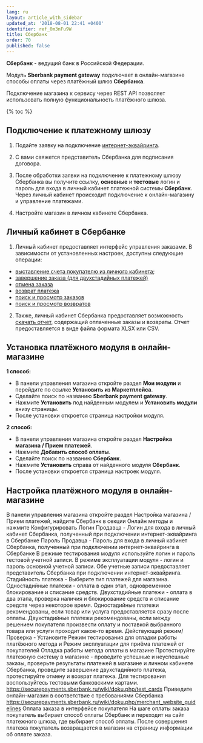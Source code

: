 ```yaml
---
lang: ru
layout: article_with_sidebar
updated_at: '2018-08-01 22:41 +0400'
identifier: ref_0m3nFu9W
title: Сбербанк
order: 70
published: false
---
```

**Сбербанк** - ведущий банк в Российской Федерации. 

Модуль **Sberbank payment gateway** подключает в онлайн-магазине способы оплаты через платёжный шлюз **Сбербанка**. 

Подключение магазина к сервису через REST API позволяет использовать полную функциональность платёжного шлюза.

{% toc %}

## Подключение к платежному шлюзу

1. Подайте заявку на подключение [интернет-эквайринга](https://securepayments.sberbank.ru/form/ "Сбербанк"). 

2. С вами свяжется представитель Сбербанка для подписания договора.

3. После обработки заявки на подключение к платежному шлюзу Сбербанка вы получите ссылку, **основные** и **тестовые** логин и пароль для входа в личный кабинет платежной системы **Сбербанк**. 
Через личный кабинет происходит подключение к онлайн-магазину и управление платежами.

4. Настройте магазин в личном кабинете Сбербанка.

## Личный кабинет в Сбербанке

1. Личный кабинет предоставляет интерфейс управления заказами. В зависимости от установленных настроек, доступны следующие операции:

- [выставление счета покупателю из личного кабинета](https://securepayments.sberbank.ru/wiki/doku.php/mportal:provide_invoce:provide_invoce "Сбербанк");
- [завершение заказа (для двухстадийных платежей)]( https://securepayments.sberbank.ru/wiki/doku.php/mportal:orders:deposit "Сбербанк") 
- [отмена заказа](https://securepayments.sberbank.ru/wiki/doku.php/mportal:orders:reverse "Сбербанк")
- [возврат платежа](https://securepayments.sberbank.ru/wiki/doku.php/mportal:orders:refund "Сбербанк")
- [поиск и просмотр заказов](https://securepayments.sberbank.ru/wiki/doku.php/mportal:orders:start "Сбербанк")
- [поиск и просмотр возвратов](https://securepayments.sberbank.ru/wiki/doku.php/mportal:refunds:start "Сбербанк")

2. Также, личный кабинет Сбербанка предоставляет возможность [скачать отчет](https://securepayments.sberbank.ru/wiki/doku.php/mportal:reports:export "Сбербанк"), содержащий оплаченные заказы и возвраты. Отчет предоставляется в виде файла формата XLSX или CSV. 

## Установка платёжного модуля в онлайн-магазине

**1 способ:** 
- В панели управления магазина откройте раздел **Мои модули** и перейдите по ссылке **Установить из Маркетплейса**. 
- Сделайте поиск по названию **Sberbank payment gateway**.
- Нажмите **Установить** под найденным модулем и **Установить модули** внизу страницы. 
- После установки откроется страница настройки модуля.

**2 способ:** 
- В панели управления магазина откройте раздел **Настройка магазина / Прием платежей**.
- Нажмите **Добавить способ оплаты**. 
- Сделайте поиск по названию **Сбербанк**.
- Нажмите **Установить** справа от найденного модуля **Сбербанк**. 
- После установки откроется страница настроек модуля.

## Настройка платёжного модуля в онлайн-магазине
В панели управления магазина откройте раздел Настройка магазина / Прием платежей, найдите Сбербанк в секции Онлайн методы и нажмите Конфигурировать
Логин Продавца - Логин для входа в личный кабинет Сбербанка, полученный при подключении интернет-эквайринга в Сбербанке
Пароль Продавца - Пароль для входа в личный кабинет Сбербанка, полученный при подключении интернет-эквайринга в Сбербанке
В режиме тестирования модуля используйте логин и пароль тестовой учетной записи. В режиме эксплуатации модуля - логин и пароль основной учетной записи. Обе учетные записи предоставляет представитель Сбербанка при подключении интернет-эквайринга.
Стадийность платежа - Выберите тип платежей для магазина. Одностадийные платежи - оплата в один этап, одновременное блокирование и списание средств. Двухстадийные платежи - оплата в два этапа, проверка наличия и блокирование средств и списание средств через некоторое время. 
Одностадийные платежи рекомендованы, если товар или услуга предоставляется сразу после оплаты. Двухстадийные платежи рекомендованы, если между решением покупателя произвести оплату и поставкой выбранного товара или услуги проходит какое-то время. 
Действующий режим/Проверка - Установите Режим тестирования для отладки работы платёжного метода и Режим эксплуатации для приёма платежей от покупателей
Отладка работы метода оплаты в магазине
Протестируйте платежную систему в магазине - проведите успешные и неуспешные заказы, проверьте результаты платежей в магазине и личном кабинете Сбербанка, проведите завершение двухстадийного платежа, протестируйте отмену и возврат платежа. Для тестирования воспользуйтесь тестовыми банковскими картами. https://securepayments.sberbank.ru/wiki/doku.php/test_cards
Приведите онлайн-магазин в соответствие с требованиями Сбербанка https://securepayments.sberbank.ru/wiki/doku.php/merchant_website_guidelines
Оплата заказа в интерфейсе покупателя
На шаге оплаты заказа покупатель выбирает способ оплаты Сбербанк и переходит на сайт платежного шлюза, где выбирает способ оплаты. После совершения платежа покупатель возвращается в магазин на страницу информации об оплате заказа. 
